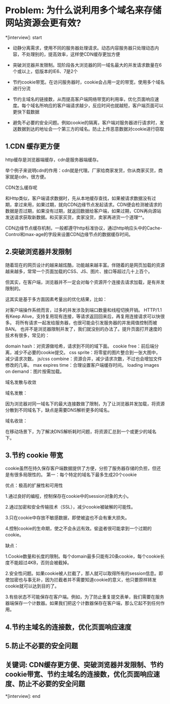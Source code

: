 # Problem: 为什么说利用多个域名来存储网站资源会更有效?

*[interview]: start

- 动静分离需求，使用不同的服务器处理请求。动态内容服务器只处理动态内容，不处理别的，提高效率，这样使CDN缓存更加方便

- 突破浏览器并发限制。现阶段各大浏览器的同一域名最大的并发请求数量在6个或以上，低版本的IE6、7是2个

- 节约cookie带宽。在访问服务器时，cookie会占用一定的带宽，使用多个域名进行分流

- 节约主域名的链接数，从而提高客户端网络带宽的利用率，优化页面响应速度。每个域名所响应的客户端请求越少，反应时间也就越短，客户端页面可以更快下载数据

- 避免不必要的安全问题。例如cookie的隔离，客户端对服务器进行请求时，发送数据到达的地址会一个第三方的域名。防止上传恶意数据对cookie进行窃取

## 1.CDN 缓存更方便
http缓存是浏览器端缓存，cdn是服务器端缓存。

举个例子来说明cdn的作用：cdn就是代理。厂家给商家发货，你从商家买货，商家就是cdn，很方便。

CDN怎么缓存呢

和Http类似，客户端请求数据时，先从本地缓存查找，如果被请求数据没有过期，拿过来用，如果过期，就向CDN边缘节点发起请求。CDN便会检测被请求的数据是否过期，如果没有过期，就返回数据给客户端，如果过期，CDN再向源站发送请求获取新数据。和买家买货，卖家没货，卖家再进货一个道理^^。

CDN边缘节点缓存机制，一般都遵守http标准协议，通过http响应头中的Cache-Control和max-age的字段来设置CDN边缘节点的数据缓存时间。

## 2.突破浏览器并发限制
随着现在的网页设计的越来越炫酷，功能越来越丰富。伴随着的是网页加载的资源越来越多，常常一个页面加载的CSS、JS、图片、接口等超过几十上百个。

但其实，在客户端，浏览器并不一定会对每个资源开个连接去请求加载，是有并发限制的。

这其实是基于多方面因素考量出的优化结果，比如：

对客户端操作系统而言，过多的并发涉及到端口数量和线程切换开销。
HTTP/1.1有Keep Alive，支持复用现有连接，等请求返回回来后，再复用连接请求可以快很多。
将所有请求一起发给服务器，也很可能会引发服务器的并发阈值控制而被BAN。
也并不是浏览器限制并发了，我们就没别的办法了。提升页面打开速度的技术有很多，常见的：

domain hash：对资源做哈希，请求到不同的域下面。
cookie free：前后端分离，减少不必要的cookie提交。
css sprite：将零星的图片整合到一张大图中，减少请求次数。
js/css combine：资源合并，减少请求次数，不过也会增加文件修改的几率。
max expires time：合理设置客户端缓存时间。
loading images on demand：图片按需加载。

域名发散与收敛

域名发散：

因为浏览器对同一域名下的最大连接数做了限制，为了让浏览器并发加载，将资源分散到不同域名下，缺点是需要DNS解析更多的域名。

域名收敛：

在移动场景下，为了解决DNS解析耗时问题，将资源汇总到一个或更少的域名下。

## 3.节约 cookie 带宽
cookie虽然在持久保存客户端数据提供了方便，分担了服务器存储的负担，但还是有很多局限性的。
第一：每个特定的域名下最多生成20个cookie

优点：极高的扩展性和可用性

1.通过良好的编程，控制保存在cookie中的session对象的大小。

2.通过加密和安全传输技术（SSL），减少cookie被破解的可能性。

3.只在cookie中存放不敏感数据，即使被盗也不会有重大损失。

4.控制cookie的生命期，使之不会永远有效。偷盗者很可能拿到一个过期的cookie。

缺点：

1.Cookie数量和长度的限制。每个domain最多只能有20条cookie，每个cookie长度不能超过4KB，否则会被截掉。

2.安全性问题。如果cookie被人拦截了，那人就可以取得所有的session信息。即使加密也与事无补，因为拦截者并不需要知道cookie的意义，他只要原样转发cookie就可以达到目的了。

3.有些状态不可能保存在客户端。例如，为了防止重复提交表单，我们需要在服务器端保存一个计数器。如果我们把这个计数器保存在客户端，那么它起不到任何作用。

## 4.节约主域名的连接数，优化页面响应速度
## 5.防止不必要的安全问题

## 关键词: CDN缓存更方便、突破浏览器并发限制、节约cookie带宽、节约主域名的连接数，优化页面响应速度、防止不必要的安全问题
*[interview]: end
